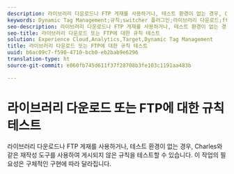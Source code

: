 ```yaml
---
description: 라이브러리 다운로드나 FTP 게재를 사용하거나, 테스트 환경이 없는 경우, Charles와 같은 재작성 도구를 사용하여 게시되지 않은 규칙을 테스트할 수 있습니다. 이 작업의 필요성은 구체적인 구현에 따라 달라집니다.
keywords: Dynamic Tag Management;규칙;switcher 플러그인;라이브러리 다운로드;ftp;재작성 도구;게시되지 않은 규칙 테스트;규칙 테스트;디버그 규칙;charles
seo-description: 라이브러리 다운로드나 FTP 게재를 사용하거나, 테스트 환경이 없는 경우, Charles와 같은 재작성 도구를 사용하여 게시되지 않은 규칙을 테스트할 수 있습니다. 이 작업의 필요성은 구체적인 구현에 따라 달라집니다.
seo-title: 라이브러리 다운로드 또는 FTP에 대한 규칙 테스트
solution: Experience Cloud,Analytics,Target,Dynamic Tag Management
title: 라이브러리 다운로드 또는 FTP에 대한 규칙 테스트
uuid: b6ac09c7-f590-4710-bcb0-eb2bab9e6296
translation-type: ht
source-git-commit: e060fb745d611f37f28708b3fe103c1191aa483b

---
```



# 라이브러리 다운로드 또는 FTP에 대한 규칙 테스트

라이브러리 다운로드나 FTP 게재를 사용하거나, 테스트 환경이 없는 경우, Charles와 같은 재작성 도구를 사용하여 게시되지 않은 규칙을 테스트할 수 있습니다. 이 작업의 필요성은 구체적인 구현에 따라 달라집니다.

